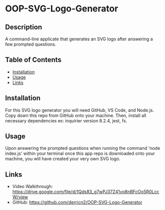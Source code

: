 # OOP-SVG-Logo-Generator

## Description

A command-line applicate that generates an SVG logo after answering a few prompted questions.

## Table of Contents

- [Installation](#installation)
- [Usage](#usage)
- [Links](#links)

## Installation

For this SVG logo generator you will need GitHub, VS Code, and Node.js. Copy down this repo from GitHub onto your machine. Then, install all necessary dependencies ex: inquirier version 8.2.4, jest, fs. 

## Usage

Upon answering the prompted questions when running the command 'node index.js' within your terminal once this app repo is downloaded onto your machine, you will have created your very own SVG logo.

## Links

- Video Walkthrough: https://drive.google.com/file/d/1Qds83_g7wPJ37Z41vo8nBFcOo5R0LccW/view
- GitHub: https://github.com/derricn2/OOP-SVG-Logo-Generator

